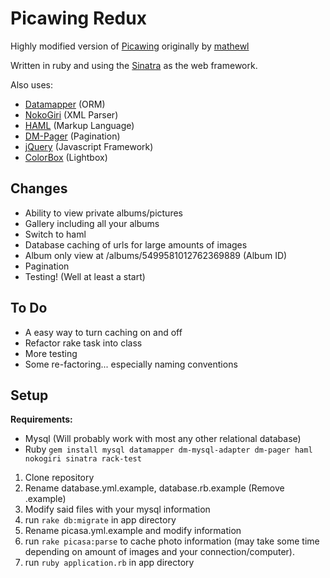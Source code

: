 Picawing Redux
==============

Highly modified version of [Picawing](http://github.com/matthewl/picawing) originally by [mathewl](http://github.com/matthewl)

Written in ruby and using the [Sinatra](http://sinatrarb.com) as the web framework.

Also uses:

* [Datamapper](http://datamapper.org) (ORM)
* [NokoGiri](http://nokogiri.org) (XML Parser)
* [HAML](http://haml-lang.com) (Markup Language)
* [DM-Pager](http://github.com/visionmedia/dm-pagination) (Pagination)
* [jQuery](http://jquery.com) (Javascript Framework)
* [ColorBox](http://colorpowered.com/colorbox) (Lightbox)

Changes
-------

* Ability to view private albums/pictures
* Gallery including all your albums
* Switch to haml
* Database caching of urls for large amounts of images
* Album only view at /albums/5499581012762369889 (Album ID)
* Pagination
* Testing! (Well at least a start)

To Do
-----

* A easy way to turn caching on and off
* Refactor rake task into class
* More testing
* Some re-factoring... especially naming conventions

Setup
-----
__Requirements:__

* Mysql (Will probably work with most any other relational database)
* Ruby
`gem install mysql datamapper dm-mysql-adapter dm-pager haml nokogiri sinatra rack-test`

1. Clone repository
2. Rename database.yml.example, database.rb.example (Remove .example)
3. Modify said files with your mysql information
4. run `rake db:migrate` in app directory
5. Rename picasa.yml.example and modify information
6. run `rake picasa:parse` to cache photo information (may take some time depending on amount of images and your connection/computer).
7. run `ruby application.rb` in app directory
